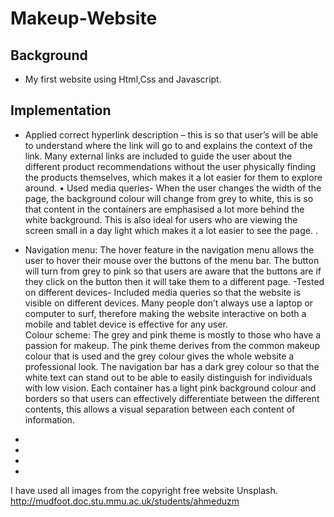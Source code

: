 # Makeup-Website

## Background
- My first website using Html,Css and Javascript.


## Implementation
- Applied correct hyperlink description – this is so that user’s will be able to understand where the link will go to and explains the context of the link. Many external links are included to guide the user about the different product recommendations without the user physically finding the products themselves, which makes it a lot easier for them to explore around. 
•	Used media queries- When the user changes the width of the page, the background colour will change from grey to white, this is so that content in the containers are emphasised a lot more behind the white background. This is also ideal for users who are viewing the screen small in a day light which makes it a lot easier to see the page. . 
- Navigation menu: The hover feature in the navigation menu allows the user to hover their mouse over the buttons of the menu bar. The button will turn from grey to pink so that users are aware that the buttons are if they click on the button then it will take them to a different page. 
-Tested on different devices- Included media queries so that the website is visible on different devices. Many people don’t always use a laptop or computer to surf, therefore making the website interactive on both a mobile and tablet device is effective for any user.  
Colour scheme: The grey and pink theme is mostly to those who have a passion for makeup. The pink theme derives from the common makeup colour that is used and the grey colour gives the whole website a professional look. The navigation bar has a dark grey colour so that the white text can stand out to be able to easily distinguish for individuals with low vision. Each container has a light pink background colour and borders so that users can effectively differentiate between the different contents, this allows a visual separation between each content of information. 


-
-
-
-


I have used all images from the copyright free website Unsplash.
http://mudfoot.doc.stu.mmu.ac.uk/students/ahmeduzm
